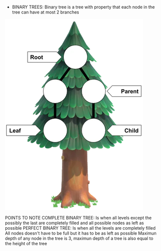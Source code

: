* BINARY TREES: 
Binary tree is a tree with property that each node in the tree can have at most 2 branches

![BINARY TREE](https://github.com/Karlie-crypto/binary_trees/blob/main/binary%20tree%20set.webp)

POINTS TO NOTE
COMPLETE BINARY TREE: Is when all levels except the possibly the last are completely filled and all possible nodes as left as possible
PERFECT BINARY TREE: Is when all the levels are completely filled
All nodes doesn't have to be full but it has to be as left as possible
Maximun depth of any node in the tree is 3, maximun depth of a tree is also equal to the height of the tree
